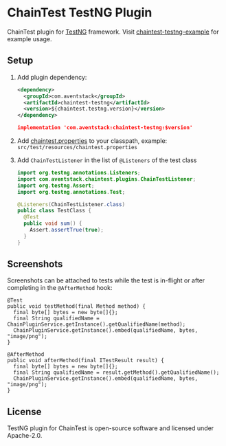 # ChainTest TestNG Plugin

ChainTest plugin for [TestNG](https://testng.org/) framework.  Visit [chaintest-testng-example](https://github.com/anshooarora/chaintest/tree/main/examples/chaintest-testng-example) for example usage.

## Setup

1. Add plugin dependency:

    ```xml
    <dependency>
      <groupId>com.aventstack</groupId>
      <artifactId>chaintest-testng</artifactId>
      <version>${chaintest.testng.version}</version>
    </dependency>
    ```

    ```json
    implementation 'com.aventstack:chaintest-testng:$version'
    ```

1. Add [chaintest.properties](https://github.com/anshooarora/chaintest/blob/main/Config.md) to your classpath, example: `src/test/resources/chaintest.properties`

1. Add `ChainTestListener` in the list of `@Listeners` of the test class

    ```java
    import org.testng.annotations.Listeners;
    import com.aventstack.chaintest.plugins.ChainTestListener;
    import org.testng.Assert;
    import org.testng.annotations.Test;

    @Listeners(ChainTestListener.class)
    public class TestClass { 
      @Test
      public void sum() {
        Assert.assertTrue(true);
      }
    }
    ```

## Screenshots

Screenshots can be attached to tests while the test is in-flight or after completing in the `@AfterMethod` hook:

```
@Test
public void testMethod(final Method method) {
  final byte[] bytes = new byte[]{};
  final String qualifiedName = ChainPluginService.getInstance().getQualifiedName(method);
  ChainPluginService.getInstance().embed(qualifiedName, bytes, "image/png");
}
```

```
@AfterMethod
public void afterMethod(final ITestResult result) {
  final byte[] bytes = new byte[]{};
  final String qualifiedName = result.getMethod().getQualifiedName();
  ChainPluginService.getInstance().embed(qualifiedName, bytes, "image/png");
}
```

## License

TestNG plugin for ChainTest is open-source software and licensed under Apache-2.0.
